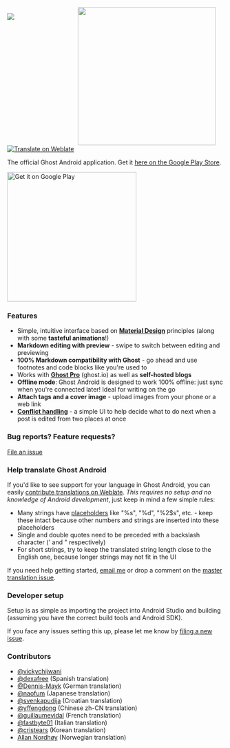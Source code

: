 <img src="screenshots/demo.gif" width="320" align="right" hspace="20">

[![](https://img.shields.io/circleci/project/TryGhost/Ghost-Android.svg)](https://circleci.com/gh/TryGhost/Ghost-Android)
[![Translate on Weblate](https://hosted.weblate.org/widgets/quill/-/svg-badge.svg)](https://hosted.weblate.org/engage/quill/en/?utm_source=widget)

The official Ghost Android application. Get it [here on the Google Play Store][playstore].

<a href='https://play.google.com/store/apps/details?id=org.ghost.android&utm_source=github&utm_campaign=readme&pcampaignid=MKT-Other-global-all-co-prtnr-py-PartBadge-Mar2515-1'><img alt='Get it on Google Play' src='https://play.google.com/intl/en_us/badges/images/generic/en_badge_web_generic.png' width='300px'/></a>

### Features

- Simple, intuitive interface based on **[Material Design](https://material.google.com/)** principles (along with some **tasteful animations**!)
- **Markdown editing with preview** - swipe to switch between editing and previewing
- **100% Markdown compatibility with Ghost** - go ahead and use footnotes and code blocks like you're used to
- Works with **[Ghost Pro](https://ghost.org/pricing/)** (ghost.io) as well as **self-hosted blogs**
- **Offline mode**: Ghost Android is designed to work 100% offline: just sync when you're connected later! Ideal for writing on the go
- **Attach tags and a cover image** - upload images from your phone or a web link
- **[Conflict handling][conflict-ui]** - a simple UI to help decide what to do next when a post is edited from two places at once

### Bug reports? Feature requests?

[File an issue](/CONTRIBUTING.md)

### Help translate Ghost Android

If you'd like to see support for your language in Ghost Android, you can easily [contribute translations on Weblate][weblate]. _This requires no setup and no knowledge of Android development_, just keep in mind a few simple rules:

- Many strings have [placeholders](http://envyandroid.com/android-string-xml-resource-formatting/) like "%s", "%d", "%2$s", etc. - keep these intact because other numbers and strings are inserted into these placeholders
- Single and double quotes need to be preceded with a backslash character (\' and \" respectively)
- For short strings, try to keep the translated string length close to the English one, because longer strings may not fit in the UI

If you need help getting started, [email me](mailto:vickychijwani@gmail.com) or drop a comment on the [master translation issue](https://github.com/vickychijwani/quill/issues/26).

### Developer setup

Setup is as simple as importing the project into Android Studio and building (assuming you have the correct build tools and Android SDK).

If you face any issues setting this up, please let me know by [filing a new issue](/issues/new).

### Contributors

- [@vickychijwani](https://github.com/vickychijwani)
- [@dexafree](https://github.com/dexafree) (Spanish translation)
- [@Dennis-Mayk](https://github.com/Dennis-Mayk) (German translation)
- [@naofum](https://github.com/naofum) (Japanese translation)
- [@svenkapudija](https://github.com/svenkapudija) (Croatian translation)
- [@yffengdong](https://hosted.weblate.org/user/yffengdong/) (Chinese zh-CN translation)
- [@guillaumevidal](https://github.com/guillaumevidal) (French translation)
- [@fastbyte01](https://hosted.weblate.org/user/fastbyte01/) (Italian translation)
- [@cristears](https://hosted.weblate.org/user/cristears/) (Korean translation)
- [Allan Nordhøy](https://hosted.weblate.org/user/kingu/) (Norwegian translation)


[playstore]: https://play.google.com/store/apps/details?id=org.ghost.android
[weblate]: https://hosted.weblate.org/engage/quill/en/
[conflict-ui]: https://github.com/vickychijwani/quill/issues/144#issuecomment-264991612
